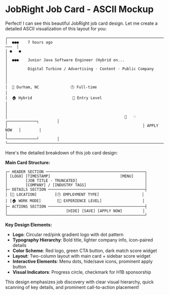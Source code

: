 # JobRight Job Card - ASCII Mockup

Perfect! I can see this beautiful JobRight job card design. Let me create a detailed ASCII visualization of this layout for you:

```
┌─────────────────────────────────────────────────────────────────────────────────────┐
│  ●●●    7 hours ago                                                            ⋯⋯⋯  │
│ ●   ●                                                                                │
│  ●●●    Junior Java Software Engineer (Hybrid on...                                 │
│         Digital Turbine / Advertising · Content · Public Company                    │
│                                                                                      │
│  📍 Durham, NC              🕒 Full-time                                            │
│  🏠 Hybrid                  👤 Entry Level                                          │
│                                                                                      │
│                                                    🚫   ♡   ┌─────────────┐        │
│                                                            │ APPLY NOW   │        │
│                                                            └─────────────┘        │
└─────────────────────────────────────────────────────────────────────────────────────┘

```

Here's the detailed breakdown of this job card design:

**Main Card Structure:**
```
┌─ HEADER SECTION ────────────────────────────────────────────┐
│ [LOGO] [TIMESTAMP]                               [MENU]     │
│        [JOB TITLE - TRUNCATED]                              │
│        [COMPANY] / [INDUSTRY TAGS]                          │
├─ DETAILS SECTION ───────────────────────────────────────────┤
│ [📍 LOCATION]        [🕒 EMPLOYMENT TYPE]                   │
│ [🏠 WORK MODE]       [👤 EXPERIENCE LEVEL]                  │
├─ ACTIONS SECTION ───────────────────────────────────────────┤
│                          [HIDE] [SAVE] [APPLY NOW]         │
└─────────────────────────────────────────────────────────────┘

```

**Key Design Elements:**
- **Logo**: Circular red/pink gradient logo with dot pattern
- **Typography Hierarchy**: Bold title, lighter company info, icon-paired details
- **Color Scheme**: Red logo, green CTA button, dark match score widget
- **Layout**: Two-column layout with main card + sidebar score widget
- **Interactive Elements**: Menu dots, hide/save icons, prominent apply button
- **Visual Indicators**: Progress circle, checkmark for H1B sponsorship

This design emphasizes job discovery with clear visual hierarchy, quick scanning of key details, and prominent call-to-action placement!